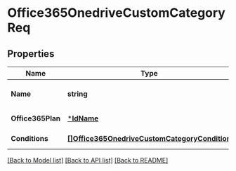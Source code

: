 # Office365OnedriveCustomCategoryReq

## Properties
Name | Type | Description | Notes
------------ | ------------- | ------------- | -------------
**Name** | **string** | Name of the custom category. | [default to null]
**Office365Plan** | [***IdName**](IdName.md) |  | [default to null]
**Conditions** | [**[]Office365OnedriveCustomCategoryCondition**](Office365OnedriveCustomCategoryCondition.md) |  | [default to null]

[[Back to Model list]](../README.md#documentation-for-models) [[Back to API list]](../README.md#documentation-for-api-endpoints) [[Back to README]](../README.md)

